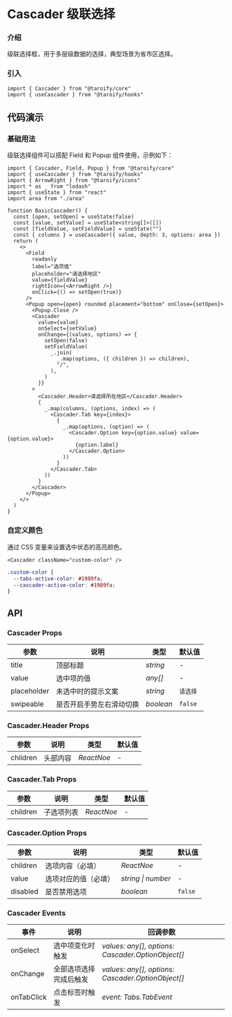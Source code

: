 # Cascader 级联选择

### 介绍

级联选择框，用于多层级数据的选择，典型场景为省市区选择。

### 引入

```tsx
import { Cascader } from "@taroify/core"
import { useCascader } from "@taroify/hooks"
```

## 代码演示

### 基础用法

级联选择组件可以搭配 Field 和 Popup 组件使用，示例如下：

```tsx
import { Cascader, Field, Popup } from "@taroify/core"
import { useCascader } from "@taroify/hooks"
import { ArrowRight } from "@taroify/icons"
import * as _ from "lodash"
import { useState } from "react"
import area from "./area"

function BasicCascader() {
  const [open, setOpen] = useState(false)
  const [value, setValue] = useState<string[]>([])
  const [fieldValue, setFieldValue] = useState("")
  const { columns } = useCascader({ value, depth: 3, options: area })
  return (
    <>
      <Field
        readonly
        label="选项值"
        placeholder="请选择地区"
        value={fieldValue}
        rightIcon={<ArrowRight />}
        onClick={() => setOpen(true)}
      />
      <Popup open={open} rounded placement="bottom" onClose={setOpen}>
        <Popup.Close />
        <Cascader
          value={value}
          onSelect={setValue}
          onChange={(values, options) => {
            setOpen(false)
            setFieldValue(
              _.join(
                _.map(options, ({ children }) => children),
                "/",
              ),
            )
          }}
        >
          <Cascader.Header>请选择所在地区</Cascader.Header>
          {
            _.map(columns, (options, index) => (
              <Cascader.Tab key={index}>
                {
                  _.map(options, (option) => (
                    <Cascader.Option key={option.value} value={option.value}>
                      {option.label}
                    </Cascader.Option>
                  ))
                }
              </Cascader.Tab>
            ))
          }
        </Cascader>
      </Popup>
    </>
  )
}
```

### 自定义颜色

通过 CSS 变量来设置选中状态的高亮颜色。

```tsx
<Cascader className="custom-color" />
```

```scss
.custom-color {
  --tabs-active-color: #1989fa;
  --cascader-active-color: #1989fa;
}
```

## API

### Cascader Props

| 参数 | 说明 | 类型 | 默认值 |
| --- | --- | --- | --- |
| title | 顶部标题 | _string_ | - |
| value | 选中项的值 | _any[]_ | - | 
| placeholder | 未选中时的提示文案 | _string_ | `请选择` | 
| swipeable | 是否开启手势左右滑动切换 | _boolean_ | `false` |

### Cascader.Header Props

| 参数       | 说明         | 类型        | 默认值 |
| --------- | ------------ | ----------- | --- |
| children  | 头部内容      | _ReactNoe_  | - |

### Cascader.Tab Props

| 参数         | 说明           | 类型          | 默认值 | 
| ----------- | ------------- | ------------- | --- |
| children    | 子选项列表      | _ReactNoe_    | - |

### Cascader.Option Props

| 参数               | 说明                     | 类型               | 默认值 |
| ------------------ | ------------------------ | ---------------- | --- |
| children           | 选项内容（必填）         | _ReactNoe_          | - |
| value              | 选项对应的值（必填）     | _string \| number_   | - |
| disabled           | 是否禁用选项             | _boolean_          | `false` |

### Cascader Events

| 事件      | 说明                   | 回调参数                               |
| --------- | ---------------------- | -------------------------------------- |
| onSelect    | 选中项变化时触发       | _values: any[], options: Cascader.OptionObject[]_ |
| onChange    | 全部选项选择完成后触发 | _values: any[], options: Cascader.OptionObject[]_ |
| onTabClick | 点击标签时触发         | _event: Tabs.TabEvent_      |
